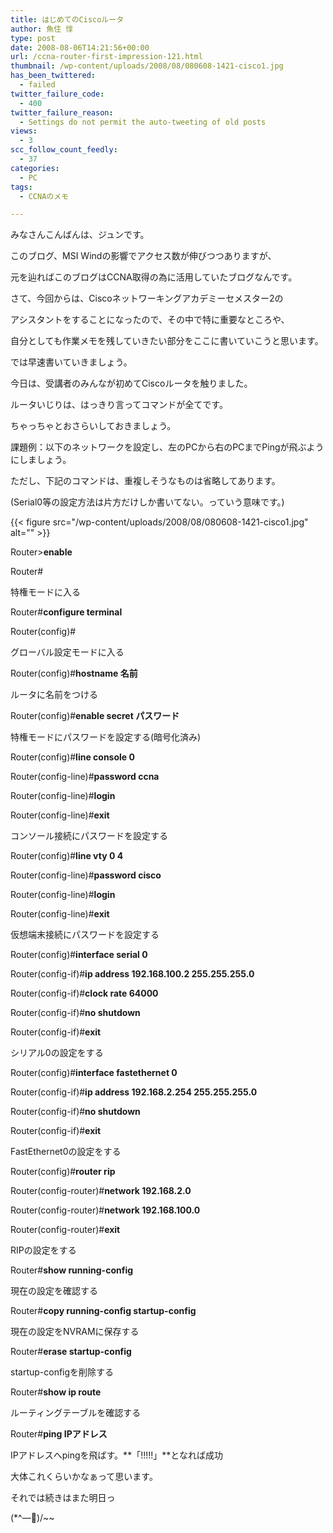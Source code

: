 ```yaml
---
title: はじめてのCiscoルータ
author: 魚住 惇
type: post
date: 2008-08-06T14:21:56+00:00
url: /ccna-router-first-impression-121.html
thumbnail: /wp-content/uploads/2008/08/080608-1421-cisco1.jpg
has_been_twittered:
  - failed
twitter_failure_code:
  - 400
twitter_failure_reason:
  - Settings do not permit the auto-tweeting of old posts
views:
  - 3
scc_follow_count_feedly:
  - 37
categories:
  - PC
tags:
  - CCNAのメモ

---
```

みなさんこんばんは、ジュンです。

このブログ、MSI Windの影響でアクセス数が伸びつつありますが、

元を辿ればこのブログはCCNA取得の為に活用していたブログなんです。

さて、今回からは、Ciscoネットワーキングアカデミーセメスター2の

アシスタントをすることになったので、その中で特に重要なところや、

自分としても作業メモを残していきたい部分をここに書いていこうと思います。

<!--more-->

では早速書いていきましょう。

今日は、受講者のみんなが初めてCiscoルータを触りました。

ルータいじりは、はっきり言ってコマンドが全てです。

ちゃっちゃとおさらいしておきましょう。

課題例：以下のネットワークを設定し、左のPCから右のPCまでPingが飛ぶようにしましょう。

ただし、下記のコマンドは、重複しそうなものは省略してあります。

(Serial0等の設定方法は片方だけしか書いてない。っていう意味です。)

{{< figure src="/wp-content/uploads/2008/08/080608-1421-cisco1.jpg" alt="" >}} 

Router>**enable** 

Router#

特権モードに入る

Router#**configure terminal**

Router(config)#

グローバル設定モードに入る

Router(config)#**hostname 名前**

ルータに名前をつける

Router(config)#**enable secret パスワード**

特権モードにパスワードを設定する(暗号化済み)

Router(config)#**line console 0** 

Router(config-line)#**password ccna** 

Router(config-line)#**login**

Router(config-line)#**exit** 

コンソール接続にパスワードを設定する

Router(config)#**line vty 0 4** 

Router(config-line)#**password cisco** 

Router(config-line)#**login** 

Router(config-line)#**exit** 

仮想端末接続にパスワードを設定する

Router(config)#**interface serial 0**

Router(config-if)#**ip address 192.168.100.2 255.255.255.0**

Router(config-if)#**clock rate 64000**

Router(config-if)#**no shutdown**

Router(config-if)#**exit**

シリアル0の設定をする

Router(config)#**interface fastethernet 0**

Router(config-if)#**ip address 192.168.2.254 255.255.255.0**

Router(config-if)#**no shutdown**

Router(config-if)#**exit**

FastEthernet0の設定をする

Router(config)#**router rip**

Router(config-router)#**network 192.168.2.0**

Router(config-router)#**network 192.168.100.0**

Router(config-router)#**exit**

RIPの設定をする

Router#**show running-config**

現在の設定を確認する

Router#**copy running-config startup-config**

現在の設定をNVRAMに保存する

Router#**erase startup-config**

startup-configを削除する

Router#**show ip route**

ルーティングテーブルを確認する

Router#**ping IPアドレス**

IPアドレスへpingを飛ばす。**「!!!!!」**となれば成功

大体これくらいかなぁって思います。

それでは続きはまた明日っ

(*^―ﾟ)/~~